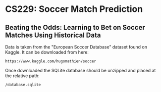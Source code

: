 # CS229: Soccer Match Prediction 
## Beating the Odds: Learning to Bet on Soccer Matches Using Historical Data

Data is taken from the "European Soccer Database" dataset found on Kaggle. It can be downloaded from here:
```
https://www.kaggle.com/hugomathien/soccer
```

Once downloaded the SQLite database should be unzipped and placed at the relative path:
```
/database.sqlite
```
